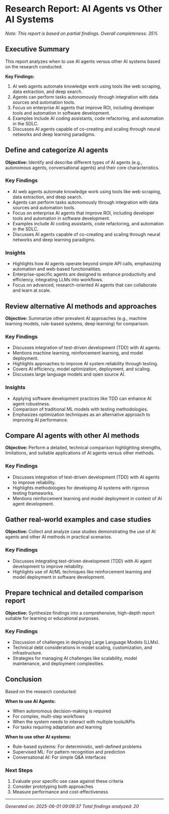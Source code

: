 # Research Report: AI Agents vs Other AI Systems

*Note: This report is based on partial findings. Overall completeness: 35%*

## Executive Summary

This report analyzes when to use AI agents versus other AI systems based on the research conducted.

**Key Findings:**
1. AI web agents automate knowledge work using tools like web scraping, data extraction, and deep search.
2. Agents can perform tasks autonomously through integration with data sources and automation tools.
3. Focus on enterprise AI agents that improve ROI, including developer tools and automation in software development.
4. Examples include AI coding assistants, code refactoring, and automation in the SDLC.
5. Discusses AI agents capable of co-creating and scaling through neural networks and deep learning paradigms.



## Define and categorize AI agents

**Objective:** Identify and describe different types of AI agents (e.g., autonomous agents, conversational agents) and their core characteristics.

### Key Findings

- AI web agents automate knowledge work using tools like web scraping, data extraction, and deep search.
- Agents can perform tasks autonomously through integration with data sources and automation tools.
- Focus on enterprise AI agents that improve ROI, including developer tools and automation in software development.
- Examples include AI coding assistants, code refactoring, and automation in the SDLC.
- Discusses AI agents capable of co-creating and scaling through neural networks and deep learning paradigms.

### Insights

- Highlights how AI agents operate beyond simple API calls, emphasizing automation and web-based functionalities.
- Enterprise-specific agents are designed to enhance productivity and efficiency, integrating LLMs into workflows.
- Focus on advanced, research-oriented AI agents that can collaborate and learn at scale.




## Review alternative AI methods and approaches

**Objective:** Summarize other prevalent AI approaches (e.g., machine learning models, rule-based systems, deep learning) for comparison.

### Key Findings

- Discusses integration of test-driven development (TDD) with AI agents.
- Mentions machine learning, reinforcement learning, and model deployment.
- Highlights approaches to improve AI system reliability through testing.
- Covers AI efficiency, model optimization, deployment, and scaling.
- Discusses large language models and open source AI.

### Insights

- Applying software development practices like TDD can enhance AI agent robustness.
- Comparison of traditional ML models with testing methodologies.
- Emphasizes optimization techniques as an alternative approach to improving AI performance.




## Compare AI agents with other AI methods

**Objective:** Perform a detailed, technical comparison highlighting strengths, limitations, and suitable applications of AI agents versus other methods.

### Key Findings

- Discusses integration of test-driven development (TDD) with AI agents to improve reliability.
- Highlights methodologies for developing AI systems with rigorous testing frameworks.
- Mentions reinforcement learning and model deployment in context of AI agent development.




## Gather real-world examples and case studies

**Objective:** Collect and analyze case studies demonstrating the use of AI agents and other AI methods in practical scenarios.

### Key Findings

- Discusses integrating test-driven development (TDD) with AI agent development to improve reliability.
- Highlights use of AI/ML techniques like reinforcement learning and model deployment in software development.




## Prepare technical and detailed comparison report

**Objective:** Synthesize findings into a comprehensive, high-depth report suitable for learning or educational purposes.

### Key Findings

- Discussion of challenges in deploying Large Language Models (LLMs).
- Technical debt considerations in model scaling, customization, and infrastructure.
- Strategies for managing AI challenges like scalability, model maintenance, and deployment complexities.



## Conclusion

Based on the research conducted:

**When to use AI Agents:**
- When autonomous decision-making is required
- For complex, multi-step workflows
- When the system needs to interact with multiple tools/APIs
- For tasks requiring adaptation and learning

**When to use other AI systems:**
- Rule-based systems: For deterministic, well-defined problems
- Supervised ML: For pattern recognition and prediction
- Conversational AI: For simple Q&A interfaces

### Next Steps
1. Evaluate your specific use case against these criteria
2. Consider prototyping both approaches
3. Measure performance and cost-effectiveness


---
*Generated on: 2025-06-01 09:09:37*
*Total findings analyzed: 20*
